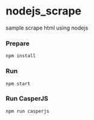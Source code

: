 # nodejs_scrape
sample scrape html using nodejs
### Prepare
`npm install`


### Run
`npm start`

### Run CasperJS
`npm run casperjs`
